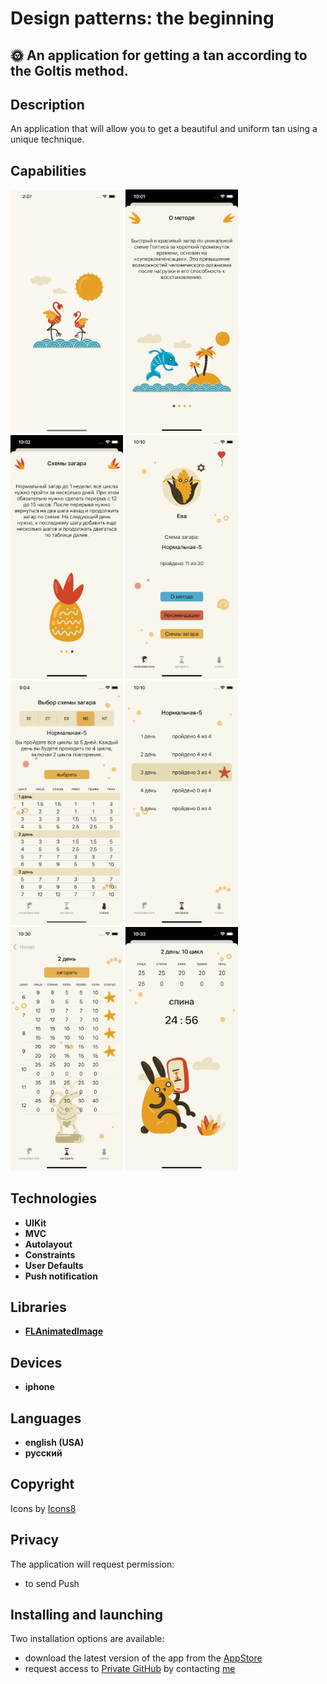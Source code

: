 # Design patterns: the beginning

## 🌞 An application for getting a tan according to the Goltis method.

## Description
 <p> An application that will allow you to get a beautiful and uniform tan using a unique technique.</p>

## Capabilities
<p>  </p>

<p>
   <img style="width: 180px;" src="https://github.com/NovikovaOlga/novikovaolga/blob/main/App_appstore/SunTimer/images_suntimer/screen1.png">
   <img style="width: 180px;" src="https://github.com/NovikovaOlga/novikovaolga/blob/main/App_appstore/SunTimer/images_suntimer/screen2.png">
   <img style="width: 180px;" src="https://github.com/NovikovaOlga/novikovaolga/blob/main/App_appstore/SunTimer/images_suntimer/screen3.png">
   <img style="width: 180px;" src="https://github.com/NovikovaOlga/novikovaolga/blob/main/App_appstore/SunTimer/images_suntimer/screen4.png">
   <img style="width: 180px;" src="https://github.com/NovikovaOlga/novikovaolga/blob/main/App_appstore/SunTimer/images_suntimer/screen5.png">
   <img style="width: 180px;" src="https://github.com/NovikovaOlga/novikovaolga/blob/main/App_appstore/SunTimer/images_suntimer/screen6.png">
   <img style="width: 180px;" src="https://github.com/NovikovaOlga/novikovaolga/blob/main/App_appstore/SunTimer/images_suntimer/screen7.png">
   <img style="width: 180px;" src="https://github.com/NovikovaOlga/novikovaolga/blob/main/App_appstore/SunTimer/images_suntimer/screen8.png">
 <p>

## Technologies
 - **UIKit**
 - **MVC** 
 - **Autolayout**
 - **Constraints**
 - **User Defaults**
 - **Push notification**

## Libraries
 - **[FLAnimatedImage](https://github.com/Flipboard/FLAnimatedImage)**
    
## Devices
 - **iphone**

## Languages 
 - **english (USA)**
 - **русский** 

## Сopyright
 <td>Icons by <a href="https://icons8.ru">Icons8</a></td>
    
## Privacy
The application will request permission:
- to send Push
    
## Installing and launching
Two installation options are available:
 - download the latest version of the app from the <a href="https://apps.apple.com/us/app/sun-timer/id1636716597">AppStore</a>
 - request access to <a href="https://github.com/NovikovaOlga/SunTimer_AppStoree">Private GitHub</a> by contacting <a href="https://github.com/NovikovaOlga">me</a>
  
  
